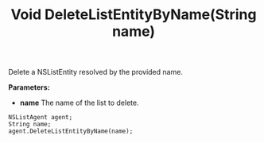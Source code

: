 ﻿---
uid: crmscript_ref_NSListAgent_DeleteListEntityByName
title: Void DeleteListEntityByName(String name)
intellisense: NSListAgent.DeleteListEntityByName
keywords: NSListAgent, DeleteListEntityByName
so.topic: reference
---

Delete a NSListEntity resolved by the provided name.

**Parameters:**
 - **name** The name of the list to delete.

```crmscript
NSListAgent agent;
String name;
agent.DeleteListEntityByName(name);
```

